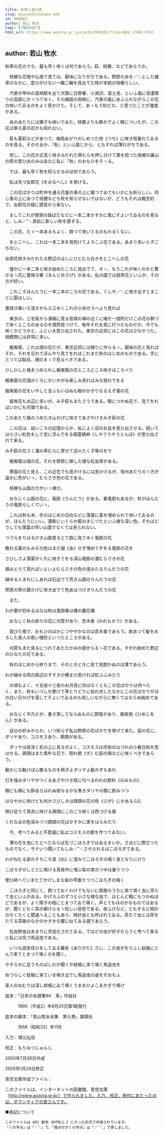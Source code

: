 ```yaml
---
title: 秋草と虫の音
slug: qiucaotochongno-ddb
id: 000885
author: 若山 牧水
tags: ["NDC914"]
html_url: https://www.aozora.gr.jp/cards/000162/files/885_17665.html
---
```


## author: 若山 牧水

秋草の花のうち、最も早く咲くは何であらう。萩、桔梗、などであらうか。

　桔梗も花壇や仏壇で見ては、厭味になりがちである。野原のあを／＼とした雑草のなかに、思ひがけない一輪二輪を見出でた時が本統の桔梗らしい。

　汽車が甲州の韮崎駅を出て次第に日野春、小淵沢、富士見、といふ風に信濃寄りの高原にかゝつてゆく。その線路の両側に、汽車の風にあふられながらこの花の咲いてゐるのをよく見かけた。そして、あゝもう秋だな、と思つたことが幾度かある。



　あのあたりには撫子も咲いてゐた。桔梗よりも鮮かでよく眼についたが、この花は寧ろ夏の花かも知れない。



　萩も夏萩などがあつて、梅雨あがりのしめつた地《つち》に咲き枝垂れてゐるのを見る。そのせゐか、『秋』といふ感じから、ともすれば薄れがちである。

　但し、この花の丈高く咲きみだれた草むらを押し分けて栗を拾つた故郷の裏山の原の思ひ出のみは永久に私に『秋』のおもひをそゝる。



　では、最も早く秋を知らせるのは何であらう。

　私は先づ女郎花《をみなへし》を挙げる。

　この花ばかりは町中を通る花屋の車の上に載つてゐてもいかにも秋らしい。同じ車の上にあつて桔梗なども秋を知らせないではないが、どうもそれは概念的で、女郎花の様に感覚から来ない。

　ましてこれが野原の路ばたなどに一本二本かすかに風にそよいでゐるのを見ると、しみ／″＼其処に新しい秋を感ずる。

　この花、たゞ一本あるもよく、群つて咲いてるのもわるくない。



　をとこへし、これは一本二本を見附けてよろこぶ花である。あまり多いとぎごちない。


女郎花咲きみだれたる野辺のはしにひとむら白きをとこへしの花





　僅かに一本二本と咲き始めたころに見出でて、オヽ、もうこれが咲くのかと驚かるゝ花に曼珠沙華《まんじゆさげ》がある。私の国では彼岸花といふが、その方が好い。

　これこそほんたうに一本二本のころの花である。くしや／＼に咲き出すとまことに厭はしい。


曼珠沙華いろ深きかも入江ゆくこれの小舟のうへより見れば



　東京の、三宅坂から濠越に見る宮城の塀の近くに唯だ一個所だけこの花の群つて咲くところのあるのを偶然見つけて、毎年それを見に行つたものだが、今でも咲くかどうかと、ふといま思ひ出された。東京の近郊にはこの花は少なかつた。相模野には非常に多い。



　蝦夷菊、これは畑の花だが、東京近郊には頻りに作らるゝ。厭味の花と見ればそれ、それを忘れてぼんやり見てをればこれまた秋のはじめのものである。手にとつては駄目、畑のまゝで見るべきである。


ひしひしと植ゑつめられし蝦夷菊の花ところどころ咲きほころべり

蝦夷菊の花畑のくろにかいかがみ美しみ見ればみな揺れてをる

蝦夷菊の花をいやしと言ふもいはぬも眼のかぎりなるえぞ菊の花





　彼岸花も水辺に多いが、みぞ萩もまたさうである。眼につかぬ花で、見てをればいかにも可憐である。


このあたり風のつめたき山かげに咲きてあざやけきみぞ萩の花



　この花は、幼いころの記憶からか、私によく旧のお盆を思ひ出させる。続いては小さい紅色をして空に浮んでをる精霊蜻蛉《しやうりやうとんぼ》が思ひ出されて来る。


みぞ萩の花さく溝の草むらに寄せて迎火たく子等のをり





　蝦夷菊は畑の花、それを野原に移した様な松虫草がある。

　寒国の花と見え、この近在でも見かけるには見かけるが、信州あたりのゝ方が遥かに色がいゝ。むらさき色の花である。

　桔梗も山国の方がいゝ様だ。



　おなじく山国の花に、竜胆《りんだう》がある。春竜胆もあるが、秋がほんたうの竜胆らしくていゝ。

　これは秋も末、冬のはじめの日向などに落葉に茎を埋められて咲いてゐるのが、ほんたうにいい。濃紫にいくらか藍のまじつたといふ様な深い色、それはどうしても落葉の早い山国でなくては見られない。


つづらをりはるけき山路登るとて路に見てゆく竜胆の花

散れる葉のもみぢの色はまだ褪《あ》せず埋めてぞをる竜胆の花を

さびしさよ落葉がくれに咲きてをる深山竜胆の濃むらさきの花

摘みとりて見ればいよいよむらさきの色の澄みたるりんだうの花

越ゆる人まれにしあれば石出でて荒き山路のりんだうの花

笹原の笹の葉かげに咲き出でて色あはつけきりんだうの花



　また、


わが妻が好めるはなは秋は竜胆春は椿の藪花椿





　おなじく秋の終りの花に刈萱があり、吾木香《われもかう》がある。

　寂びた様で、おもひのほかにつややかなのは吾木香であらう。故あつて髪をおろした貴人の若い僧形といつたところがある。

　刈萱もまた見るにつれてあたたかみの感ぜらるゝ花である。すがれ始めた野辺のひなたの花である。



　秋のはじめから終りまで、そのときどきに見て見飽かぬのは薄であらう。


わが越ゆる岡の路辺のすすきの穂まだ若ければ紅ふふみたり



　の頃もよく、十五夜十三夜のお月見に何はなくともこの花ばかりは供へたく、また、秋もいつしか更けて草とりどりに枯れ伏したなかにこの花ばかりがほの白い日かげを宿してそよいでゐるのも侘しいながらに無くてはならぬ眺めである。



　おなじく平凡だが、書き落してならぬものに野菊があり、姫紫苑《ひめじをん》がある。

　自分の好みからか、いつ知らず私は野原の花ばかりを挙げて来た。庭の花に、ダリヤあり、コスモスあり、鶏頭がある。

　ダリヤは夜深く机の上に見るがよく、コスモスは市街のはづれの小春日和を思はせる。鶏頭はまた素朴な花で、隠れ栖《す》む庭の隅などに咲くべきであらう。


動かじな動けば心散るものを椅子よダリヤよ動かずもあれ

灯を強みダリヤがつくるあざやけき陰に匂へるわれの飲料《のみもの》

眼にも頬にも酔あらはれぬ夜なるかな黒きダリヤの蔭に飲みつつ

はなやかに咲けども何かさびしきは鶏頭の花の性《さが》にかあるらむ

伸び足りて真赤に咲ける鶏頭にこのごろ咲くは西づける風

くれなゐの色深みつつ鶏頭の花はかすかに実をはらみたり





　今、考へてみると不思議に私はコスモスの歌を作つてゐない。



　薄の花を虫にたとへたならば先づこほろぎではあるまいか。さほどに際立つたものでなく、サテいつ聞いてもしみ／″＼させられるはこほろぎである。


わがねむる家のそちこち音《ね》に澄みてこほろぎの鳴く夜となりにけり

こほろぎのしとどに鳴ける真夜中に喰ふ梨の実のつゆは垂りつつ

使ひ終へていまたてかけしまな板の雫垂りつつこほろぎの鳴く





　こほろぎと同じく、飼つておくわけでもないに部屋のうちに来て鳴く虫に茶たて虫といふがゐる。かげろふのずつと小さな様な虫で、ほとんど眼にもつかぬほどであるが、よく障子の桟にとまつてゐて鳴く。声とてもほのかなものではあるが、聞くとなく耳の傾けらるゝ侘しい音色である。夜ふけなど、ともすると時計のちくたくと聞違へることもあり、時計虫とも呼ばれてゐる。茶たて虫とは茶をたてる茶碗のなかのかすかな響に似てゐる謂であらう。



　松虫鈴虫はあまりに月並化されてゐる。ではどの虫が好きだらうと考へて来ると私には先づ馬追虫である。

　いつも田舎住ひをしてゐる難有《ありがた》さに、この虫がをりふし蚊帳にとんで来てとまつて鳴くのを聞く。


やすらかに足うちのばしわが聞くや蚊帳に来て鳴く馬追虫を

めづらしく蚊帳に来ていま鳴き出でし馬追虫の姿をぞおもふ

家人のねむりは深し蚊帳にゐて鳴くうまおひよこゑかぎり鳴け















底本：「日本の名随筆94　草」作品社


　　　1990（平成2）年8月25日第1刷発行

底本の親本：「若山牧水全集　第七巻」雄鶏社

　　　1958（昭和33）年11月

入力：増元弘信

校正：もりみつじゅんじ

2000年7月26日作成

2005年1月26日修正

青空文庫作成ファイル：

このファイルは、インターネットの図書館、青空文庫（http://www.aozora.gr.jp/）で作られました。入力、校正、制作にあたったのは、ボランティアの皆さんです。









●表記について


	このファイルは W3C 勧告 XHTML1.1 にそった形式で作成されています。
	「くの字点」は「／＼」で、「濁点付きくの字点」は「／″＼」で表しました。